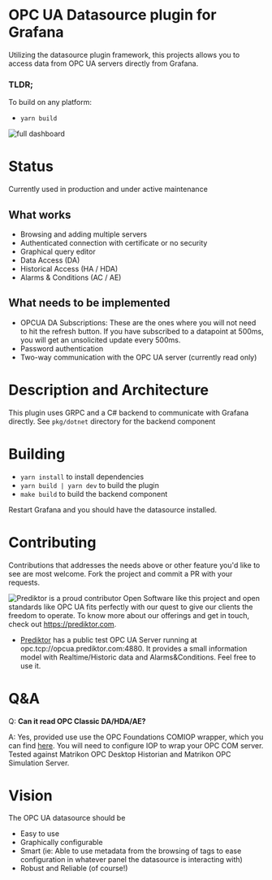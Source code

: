 # OPC UA Datasource plugin for Grafana
Utilizing the datasource plugin framework, this projects allows you to access data from OPC UA servers directly from Grafana.

### TLDR;
To build on any platform:
* `yarn build`

![full dashboard](https://raw.githubusercontent.com/srclosson/grafana-opcua-datasource/master/src/img/dashboard2.png)

# Status
Currently used in production and under active maintenance

## What works
* Browsing and adding multiple servers
* Authenticated connection with certificate or no security
* Graphical query editor
* Data Access (DA)
* Historical Access (HA / HDA)
* Alarms & Conditions (AC / AE)

## What needs to be implemented
* OPCUA DA Subscriptions: These are the ones where you will not need to hit the refresh button. If you have subscribed to a datapoint at 500ms, you will get an unsolicited update every 500ms. 
* Password authentication
* Two-way communication with the OPC UA server (currently read only)

# Description and Architecture
This plugin uses GRPC and a C# backend to communicate with Grafana directly. See `pkg/dotnet` directory for the backend component

# Building
* `yarn install` to install dependencies
* `yarn build | yarn dev` to build the plugin
* `make build` to build the backend component

Restart Grafana and you should have the datasource installed.

# Contributing
Contributions that addresses the needs above or other feature you'd like to see are most welcome. Fork the project and commit a PR with your requests.

![Prediktor](https://raw.githubusercontent.com/srclosson/grafana-opcua-datasource/master/src/img/PrediktorLogo_thumb.png) is a proud contributor
Open Software like this project and open standards like OPC UA fits perfectly with our quest to give our clients the freedom to operate. To know more about our offerings and get in touch, check out https://prediktor.com.

* [Prediktor](https://prediktor.com) has a public test OPC UA Server running at opc.tcp://opcua.prediktor.com:4880.
It provides a small information model with Realtime/Historic data and Alarms&Conditions. Feel free to use it.

# Q&A
Q: **Can it read OPC Classic DA/HDA/AE?**

A: Yes, provided use use the OPC Foundations COMIOP wrapper, which you can find [here](https://github.com/OPCFoundation/UA-.NETStandard). You will need to configure IOP to wrap your OPC COM server. Tested against Matrikon OPC Desktop Historian and Matrikon OPC Simulation Server.

# Vision
The OPC UA datasource should be
- Easy to use
- Graphically configurable
- Smart (ie: Able to use metadata from the browsing of tags to ease configuration in whatever panel the datasource is interacting with)
- Robust and Reliable (of course!)

